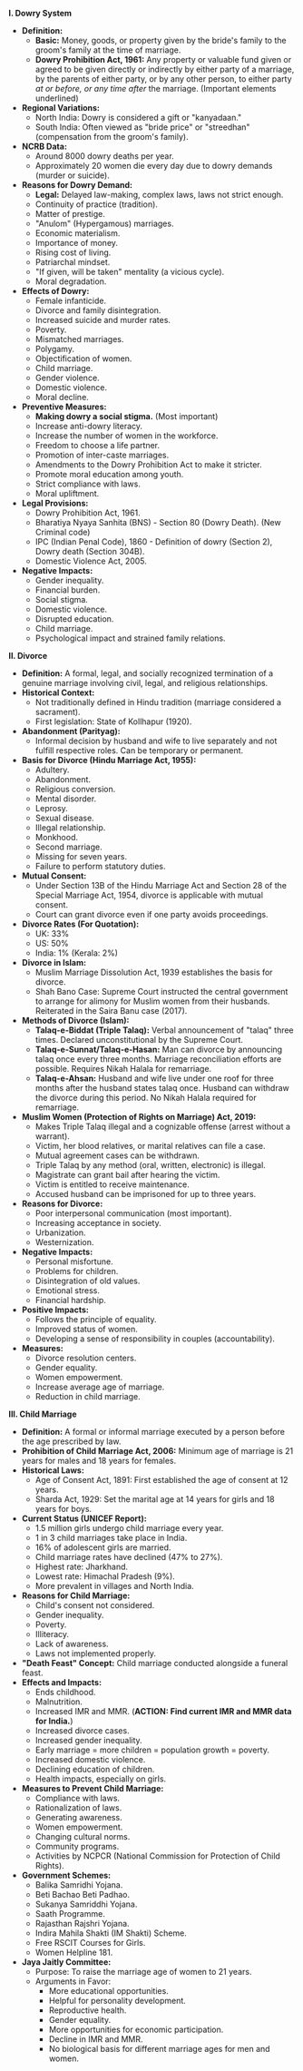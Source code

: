 
**I. Dowry System**

*   **Definition:**
    *   **Basic:** Money, goods, or property given by the bride's family to the groom's family at the time of marriage.
    *   **Dowry Prohibition Act, 1961:** Any property or valuable fund given or agreed to be given directly or indirectly by either party of a marriage, by the parents of either party, or by any other person, to either party *at or before, or any time after* the marriage.  (Important elements underlined)
*   **Regional Variations:**
    *   North India: Dowry is considered a gift or "kanyadaan."
    *   South India: Often viewed as "bride price" or "streedhan" (compensation from the groom's family).
*   **NCRB Data:**
    *   Around 8000 dowry deaths per year.
    *   Approximately 20 women die every day due to dowry demands (murder or suicide).
*   **Reasons for Dowry Demand:**
    *   **Legal:** Delayed law-making, complex laws, laws not strict enough.
    *   Continuity of practice (tradition).
    *   Matter of prestige.
    *   "Anulom" (Hypergamous) marriages.
    *   Economic materialism.
    *   Importance of money.
    *   Rising cost of living.
    *   Patriarchal mindset.
    *   "If given, will be taken" mentality (a vicious cycle).
    *   Moral degradation.
*   **Effects of Dowry:**
    *   Female infanticide.
    *   Divorce and family disintegration.
    *   Increased suicide and murder rates.
    *   Poverty.
    *   Mismatched marriages.
    *   Polygamy.
    *   Objectification of women.
    *   Child marriage.
    *   Gender violence.
    *   Domestic violence.
    *   Moral decline.
*   **Preventive Measures:**
    *   **Making dowry a social stigma.** (Most important)
    *   Increase anti-dowry literacy.
    *   Increase the number of women in the workforce.
    *   Freedom to choose a life partner.
    *   Promotion of inter-caste marriages.
    *   Amendments to the Dowry Prohibition Act to make it stricter.
    *   Promote moral education among youth.
    *   Strict compliance with laws.
    *   Moral upliftment.
*   **Legal Provisions:**
    *   Dowry Prohibition Act, 1961.
    *   Bharatiya Nyaya Sanhita (BNS) - Section 80 (Dowry Death).  (New Criminal code)
    *   IPC (Indian Penal Code), 1860 - Definition of dowry (Section 2), Dowry death (Section 304B).
    *   Domestic Violence Act, 2005.
*   **Negative Impacts:**
    *   Gender inequality.
    *   Financial burden.
    *   Social stigma.
    *   Domestic violence.
    *   Disrupted education.
    *   Child marriage.
    *   Psychological impact and strained family relations.

**II. Divorce**

*   **Definition:** A formal, legal, and socially recognized termination of a genuine marriage involving civil, legal, and religious relationships.
*   **Historical Context:**
    *   Not traditionally defined in Hindu tradition (marriage considered a sacrament).
    *   First legislation: State of Kollhapur (1920).
*   **Abandonment (Parityag):**
    *   Informal decision by husband and wife to live separately and not fulfill respective roles. Can be temporary or permanent.
*   **Basis for Divorce (Hindu Marriage Act, 1955):**
    *   Adultery.
    *   Abandonment.
    *   Religious conversion.
    *   Mental disorder.
    *   Leprosy.
    *   Sexual disease.
    *   Illegal relationship.
    *   Monkhood.
    *   Second marriage.
    *   Missing for seven years.
    *   Failure to perform statutory duties.
*   **Mutual Consent:**
    *   Under Section 13B of the Hindu Marriage Act and Section 28 of the Special Marriage Act, 1954, divorce is applicable with mutual consent.
    *   Court can grant divorce even if one party avoids proceedings.
*   **Divorce Rates (For Quotation):**
    *   UK: 33%
    *   US: 50%
    *   India: 1% (Kerala: 2%)
*   **Divorce in Islam:**
    *   Muslim Marriage Dissolution Act, 1939 establishes the basis for divorce.
    *   Shah Bano Case: Supreme Court instructed the central government to arrange for alimony for Muslim women from their husbands. Reiterated in the Saira Banu case (2017).
*   **Methods of Divorce (Islam):**
    *   **Talaq-e-Biddat (Triple Talaq):** Verbal announcement of "talaq" three times. Declared unconstitutional by the Supreme Court.
    *   **Talaq-e-Sunnat/Talaq-e-Hasan:** Man can divorce by announcing talaq once every three months. Marriage reconciliation efforts are possible. Requires Nikah Halala for remarriage.
    *   **Talaq-e-Ahsan:** Husband and wife live under one roof for three months after the husband states talaq once. Husband can withdraw the divorce during this period. No Nikah Halala required for remarriage.
*   **Muslim Women (Protection of Rights on Marriage) Act, 2019:**
    *   Makes Triple Talaq illegal and a cognizable offense (arrest without a warrant).
    *   Victim, her blood relatives, or marital relatives can file a case.
    *   Mutual agreement cases can be withdrawn.
    *   Triple Talaq by any method (oral, written, electronic) is illegal.
    *   Magistrate can grant bail after hearing the victim.
    *   Victim is entitled to receive maintenance.
    *   Accused husband can be imprisoned for up to three years.
*   **Reasons for Divorce:**
    *   Poor interpersonal communication (most important).
    *   Increasing acceptance in society.
    *   Urbanization.
    *   Westernization.
*   **Negative Impacts:**
    *   Personal misfortune.
    *   Problems for children.
    *   Disintegration of old values.
    *   Emotional stress.
    *   Financial hardship.
*   **Positive Impacts:**
    *   Follows the principle of equality.
    *   Improved status of women.
    *   Developing a sense of responsibility in couples (accountability).
*   **Measures:**
    *   Divorce resolution centers.
    *   Gender equality.
    *   Women empowerment.
    *   Increase average age of marriage.
    *   Reduction in child marriage.

**III. Child Marriage**

*   **Definition:** A formal or informal marriage executed by a person before the age prescribed by law.
*   **Prohibition of Child Marriage Act, 2006:** Minimum age of marriage is 21 years for males and 18 years for females.
*   **Historical Laws:**
    *   Age of Consent Act, 1891:  First established the age of consent at 12 years.
    *   Sharda Act, 1929:  Set the marital age at 14 years for girls and 18 years for boys.
*   **Current Status (UNICEF Report):**
    *   1.5 million girls undergo child marriage every year.
    *   1 in 3 child marriages take place in India.
    *   16% of adolescent girls are married.
    *   Child marriage rates have declined (47% to 27%).
    *   Highest rate: Jharkhand.
    *   Lowest rate: Himachal Pradesh (9%).
    *   More prevalent in villages and North India.
*   **Reasons for Child Marriage:**
    *   Child's consent not considered.
    *   Gender inequality.
    *   Poverty.
    *   Illiteracy.
    *   Lack of awareness.
    *   Laws not implemented properly.
*   **"Death Feast" Concept:** Child marriage conducted alongside a funeral feast.
*   **Effects and Impacts:**
    *   Ends childhood.
    *   Malnutrition.
    *   Increased IMR and MMR.  (**ACTION: Find current IMR and MMR data for India.**)
    *   Increased divorce cases.
    *   Increased gender inequality.
    *   Early marriage = more children = population growth = poverty.
    *   Increased domestic violence.
    *   Declining education of children.
    *   Health impacts, especially on girls.
*   **Measures to Prevent Child Marriage:**
    *   Compliance with laws.
    *   Rationalization of laws.
    *   Generating awareness.
    *   Women empowerment.
    *   Changing cultural norms.
    *   Community programs.
    *   Activities by NCPCR (National Commission for Protection of Child Rights).
*   **Government Schemes:**
    *   Balika Samridhi Yojana.
    *   Beti Bachao Beti Padhao.
    *   Sukanya Samriddhi Yojana.
    *   Saath Programme.
    *   Rajasthan Rajshri Yojana.
    *   Indira Mahila Shakti (IM Shakti) Scheme.
    *   Free RSCIT Courses for Girls.
    *   Women Helpline 181.
*   **Jaya Jaitly Committee:**
    *   Purpose: To raise the marriage age of women to 21 years.
    *   Arguments in Favor:
        *   More educational opportunities.
        *   Helpful for personality development.
        *   Reproductive health.
        *   Gender equality.
        *   More opportunities for economic participation.
        *   Decline in IMR and MMR.
        *   No biological basis for different marriage ages for men and women.

